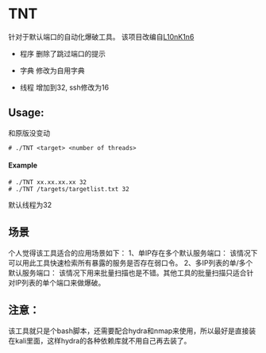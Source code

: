 # TNT
针对于默认端口的自动化爆破工具。
该项目改编自[L10nK1n6](https://github.com/L10nK1n6/TNT)


- 程序
删除了跳过端口的提示

- 字典
修改为自用字典

- 线程
增加到32, ssh修改为16

## Usage:
和原版没变动

```
# ./TNT <target> <number of threads>
```
#### Example


```
# ./TNT xx.xx.xx.xx 32
# ./TNT /targets/targetlist.txt 32
```
默认线程为32

## 场景
个人觉得该工具适合的应用场景如下：
1、单IP存在多个默认服务端口：
该情况下可以用此工具快速检索所有暴露的服务是否存在弱口令。
2、多IP列表的单/多个默认服务端口：
该情况下用来批量扫描也是不错。其他工具的批量扫描只适合针对IP列表的单个端口来做爆破。

##  注意：
该工具就只是个bash脚本，还需要配合hydra和nmap来使用，所以最好是直接装在kali里面，这样hydra的各种依赖库就不用自己再去装了。
